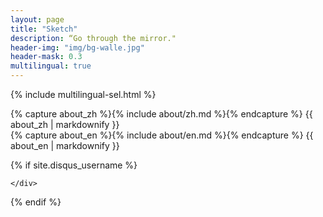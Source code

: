 ```yaml
---
layout: page
title: "Sketch"
description: “Go through the mirror."
header-img: "img/bg-walle.jpg"
header-mask: 0.3
multilingual: true
---
```


{% include multilingual-sel.html %}

<!-- Chinese Version -->
<div class="zh post-container">
    {% capture about_zh %}{% include about/zh.md %}{% endcapture %}
    {{ about_zh | markdownify }}
</div>

<!-- English Version -->
<div class="en post-container">
    {% capture about_en %}{% include about/en.md %}{% endcapture %}
    {{ about_en | markdownify }}
</div>


{% if site.disqus_username %}
<!-- disqus 评论框 start -->
<div class="comment">
    <div id="disqus_thread" class="disqus-thread">

    </div>
</div>
<!-- disqus 评论框 end -->

<!-- disqus 公共JS代码 start (一个网页只需插入一次) -->
<script type="text/javascript">
    /* * * CONFIGURATION VARIABLES * * */
    var disqus_shortname = "{{site.disqus_username}}";
    var disqus_identifier = "{{site.disqus_username}}/{{page.url}}";
    var disqus_url = "{{site.url}}{{page.url}}";

    (function () {
        var dsq = document.createElement('script'); dsq.type = 'text/javascript'; dsq.async = true;
        dsq.src = '//' + disqus_shortname + '.disqus.com/embed.js';
        (document.getElementsByTagName('head')[0] || document.getElementsByTagName('body')[0]).appendChild(dsq);
    })();
</script>
<!-- disqus 公共JS代码 end -->
{% endif %}
